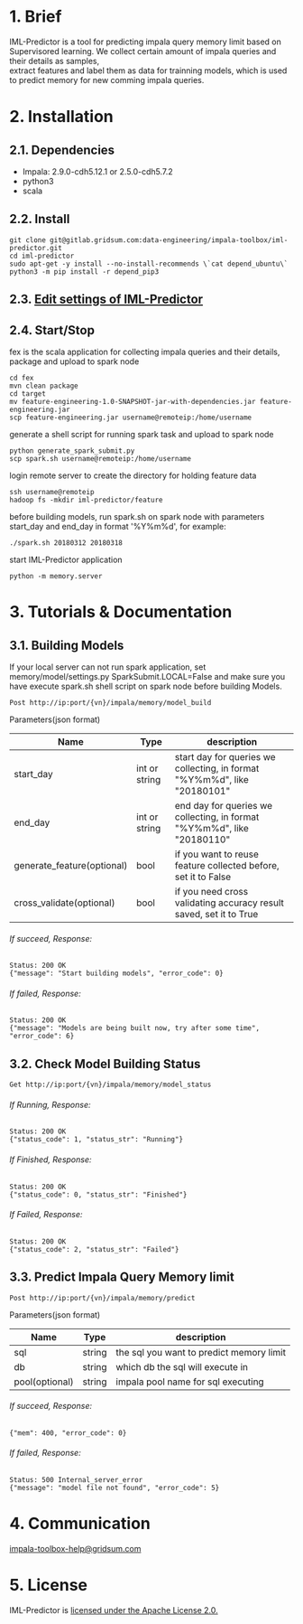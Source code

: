 # 1. Brief
IML-Predictor is a tool for predicting impala query memory limit based on Supervisored learning. We collect certain amount of impala queries and their details as samples,  
extract features and label them as data for trainning models, which is used to predict memory for new comming impala queries.  

# 2. Installation
## 2.1. Dependencies
 - Impala: 2.9.0-cdh5.12.1 or 2.5.0-cdh5.7.2
 - python3
 - scala

## 2.2. Install
```
git clone git@gitlab.gridsum.com:data-engineering/impala-toolbox/iml-predictor.git
cd iml-predictor
sudo apt-get -y install --no-install-recommends \`cat depend_ubuntu\`
python3 -m pip install -r depend_pip3
```

## 2.3. [Edit settings of IML-Predictor](./settings_explanation.md)

## 2.4. Start/Stop
fex is the scala application for collecting impala queries and their details, package and upload to spark node
```
cd fex
mvn clean package
cd target
mv feature-engineering-1.0-SNAPSHOT-jar-with-dependencies.jar feature-engineering.jar
scp feature-engineering.jar username@remoteip:/home/username
```
generate a shell script for running spark task and upload to spark node
```
python generate_spark_submit.py
scp spark.sh username@remoteip:/home/username
```
login remote server to create the directory for holding feature data
```
ssh username@remoteip
hadoop fs -mkdir iml-predictor/feature
```
before building models, run spark.sh on spark node with parameters start_day and end_day in format '%Y%m%d', for example:
```
./spark.sh 20180312 20180318
```

start IML-Predictor application
```
python -m memory.server
```

# 3. Tutorials & Documentation

## 3.1. Building Models
If your local server can not run spark application, set memory/model/settings.py SparkSubmit.LOCAL=False and make sure you  
have execute spark.sh shell script on spark node before building Models.

```
Post http://ip:port/{vn}/impala/memory/model_build  
```

Parameters(json format)  

| Name      | Type |     description    |
|-----------|------|--------------------|
| start_day | int or string  |start day for queries we collecting, in format "%Y%m%d", like "20180101" |
| end_day | int or string |end day for queries we collecting, in format "%Y%m%d", like "20180110" |
| generate_feature(optional) | bool | if you want to reuse feature collected before, set it to False |
| cross_validate(optional) | bool |if you need cross validating accuracy result saved, set it to True |  


###### If succeed, Response:  
```
Status: 200 OK
{"message": "Start building models", "error_code": 0}
```
###### If failed, Response:  
```
Status: 200 OK
{"message": "Models are being built now, try after some time", "error_code": 6}
```

## 3.2. Check Model Building Status
```
Get http://ip:port/{vn}/impala/memory/model_status  
```
###### If Running, Response:
```
Status: 200 OK
{"status_code": 1, "status_str": "Running"}
```
###### If Finished, Response:  
```
Status: 200 OK
{"status_code": 0, "status_str": "Finished"}
```
###### If Failed, Response:  
```
Status: 200 OK
{"status_code": 2, "status_str": "Failed"}
```
## 3.3. Predict Impala Query Memory limit

```
Post http://ip:port/{vn}/impala/memory/predict  
```

Parameters(json format)  

| Name      | Type |     description    |
|-----------|------|--------------------|
| sql | string  | the sql you want to predict memory limit |
| db | string | which db the sql will execute in |
| pool(optional) | string | impala pool name for sql executing |


###### If succeed, Response:  
```
{"mem": 400, "error_code": 0}
```
###### If failed, Response:  
```
Status: 500 Internal_server_error
{"message": "model file not found", "error_code": 5}
```

# 4. Communication
  impala-toolbox-help@gridsum.com

# 5. License
IML-Predictor is [licensed under the Apache License 2.0.](./LICENSE)

